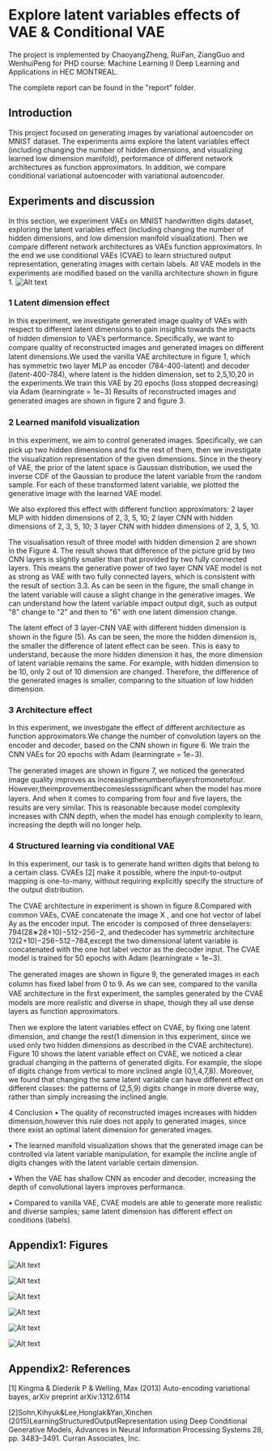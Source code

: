 # Explore latent variables effects of VAE & Conditional VAE
The project is implemented by ChaoyangZheng, RuiFan, ZiangGuo and WenhuiPeng for PHD course: Machine Learning II Deep Learning and Applications in HEC MONTREAL. 

The complete report can be found in the "report" folder.

## Introduction
This project focused on generating images by variational autoencoder on MNIST dataset. The experiments aims explore the latent variables effect (including changing the number of hidden dimensions, and visualizing learned low dimension manifold), performance of different network architectures as function approximators. In addition, we compare conditional variational autoencoder with variational autoencoder.

## Experiments and discussion
In this section, we experiment VAEs on MNIST handwritten digits dataset, exploring the latent variables effect (including changing the number of hidden dimensions, and low dimension manifold visualization). Then we compare different network architectures as VAEs function approximators. In the end we use conditional VAEs (CVAE) to learn structured output representation, generating images with certain labels. All VAE models in the experiments are modiﬁed based on the vanilla architecture shown in ﬁgure 1.
![Alt text](https://raw.githubusercontent.com/chaoyangzhengnash/explore-latent-variables-effects-of-VAE-Conditional-VAE-/master/graphs/1.PNG "Optional title")

### 1 Latent dimension effect 
In this experiment, we investigate generated image quality of VAEs with respect to different latent dimensions to gain insights towards the impacts of hidden dimension to VAE’s performance. Speciﬁcally, we want to compare quality of reconstructed images and generated images on different latent dimensions.We used the vanilla VAE architecture in ﬁgure 1, which has symmetric two layer MLP as encoder (784-400-latent) and decoder (latent-400-784), where latent is the hidden dimension, set to 2,5,10,20 in the experiments.We train this VAE by 20 epochs (loss stopped decreasing) via Adam (learningrate = 1e−3) Results of reconstructed images and generated images are shown in ﬁgure 2 and ﬁgure 3.

### 2 Learned manifold visualization 
In this experiment, we aim to control generated images. Speciﬁcally, we can pick up two hidden dimensions and ﬁx the rest of them, then we investigate the visualization representation of the given dimensions. Since in the theory of VAE, the prior of the latent space is Gaussian distribution, we used the inverse CDF of the Gaussian to produce the latent variable from the random sample. For each of these transformed latent variable, we plotted the generative image with the learned VAE model.

We also explored this effect with different function approximators: 2 layer MLP with hidden dimensions of 2, 3, 5, 10; 2 layer CNN with hidden dimensions of 2, 3, 5, 10; 3 layer CNN with hidden dimensions of 2, 3, 5, 10. 

The visualisation result of three model with hidden dimension 2 are shown in the Figure 4. The result shows that difference of the picture grid by two CNN layers is slightly smaller than that provided by two fully connected layers. This means the generative power of two layer CNN VAE model is not as strong as VAE with two fully connected layers, which is consistent with the result of section 3.3. As can be seen in the ﬁgure, the small change in the latent variable will cause a slight change in the generative images. We can understand how the latent variable impact output digit, such as output "8" change to "2" and then to "6" with one latent dimension change. 

The latent effect of 3 layer-CNN VAE with different hidden dimension is shown in the ﬁgure (5). As can be seen, the more the hidden dimension is, the smaller the difference of latent effect can be seen. This is easy to understand, because the more hidden dimension it has, the more dimension of latent variable remains the same. For example, with hidden dimension to be 10, only 2 out of 10 dimension are changed. Therefore, the difference of the generated images is smaller, comparing to the situation of low hidden dimension.

### 3 Architecture effect 
In this experiment, we investigate the effect of different architecture as function approximators.We change the number of convolution layers on the encoder and decoder, based on the CNN shown in ﬁgure 6. We train the CNN VAEs for 20 epochs with Adam (learningrate = 1e−3). 

The generated images are shown in ﬁgure 7, we noticed the generated image quality improves as increasingthenumberoflayersfromonetofour. However,theimprovementbecomeslesssigniﬁcant when the model has more layers. And when it comes to comparing from four and ﬁve layers, the results are very similar. This is reasonable because model complexity increases with CNN depth, when the model has enough complexity to learn, increasing the depth will no longer help.

### 4 Structured learning via conditional VAE
In this experiment, our task is to generate hand written digits that belong to a certain class. CVAEs [2] make it possible, where the input-to-output mapping is one-to-many, without requiring explicitly specify the structure of the output distribution. 

The CVAE architecture in experiment is shown in ﬁgure 8.Compared with common VAEs, CVAE concatenate the image X , and one hot vector of label Ay as the encoder input. The encoder is composed of three denselayers: 794(28∗28+10)−512−256−2, and thedecoder has symmetric architecture 12(2+10)−256−512−784,except the two dimensional latent variable is concatenated with the one hot label vector as the decoder input. The CVAE model is trained for 50 epochs with Adam (learningrate = 1e−3). 

The generated images are shown in ﬁgure 9, the generated images in each column has ﬁxed label from 0 to 9. As we can see, compared to the vanilla VAE architecture in the ﬁrst experiment, the samples generated by the CVAE models are more realistic and diverse in shape, though they all use dense layers as function approximators. 

Then we explore the latent variables effect on CVAE, by ﬁxing one latent dimension, and change the rest(1 dimension in this experiment, since we used only two hidden dimensions as described in the CVAE architecture). Figure 10 shows the latent variable effect on CVAE, we noticed a clear gradual changing in the patterns of generated digits. For example, the slope of digits change from vertical to more inclined angle (0,1,4,7,8). Moreover, we found that changing the same latent variable can have different effect on different classes: the patterns of (2,5,9) digits change in more diverse way, rather than simply increasing the inclined angle.

4 Conclusion 
• The quality of reconstructed images increases with hidden dimension,however this rule does not apply to generated images, since there exist an optimal latent dimension for generated images. 

• The learned manifold visualization shows that the generated image can be controlled via latent variable manipulation, for example the incline angle of digits changes with the latent variable certain dimension. 

• When the VAE has shallow CNN as encoder and decoder, increasing the depth of convolutional layers improves performance. 

• Compared to vanilla VAE, CVAE models are able to generate more realistic and diverse samples; same latent dimension has different effect on conditions (labels).


## Appendix1: Figures
![Alt text](https://raw.githubusercontent.com/chaoyangzhengnash/explore-latent-variables-effects-of-VAE-Conditional-VAE-/master/graphs/2.PNG "Optional title")

![Alt text](https://raw.githubusercontent.com/chaoyangzhengnash/explore-latent-variables-effects-of-VAE-Conditional-VAE-/master/graphs/3.PNG "Optional title")

![Alt text](https://raw.githubusercontent.com/chaoyangzhengnash/explore-latent-variables-effects-of-VAE-Conditional-VAE-/master/graphs/4.PNG "Optional title")

![Alt text](https://raw.githubusercontent.com/chaoyangzhengnash/explore-latent-variables-effects-of-VAE-Conditional-VAE-/master/graphs/5.PNG "Optional title")

![Alt text](https://raw.githubusercontent.com/chaoyangzhengnash/explore-latent-variables-effects-of-VAE-Conditional-VAE-/master/graphs/6.PNG "Optional title")

![Alt text](https://raw.githubusercontent.com/chaoyangzhengnash/explore-latent-variables-effects-of-VAE-Conditional-VAE-/master/graphs/7.PNG "Optional title")

## Appendix2: References
[1] Kingma & Diederik P & Welling, Max (2013) Auto-encoding variational bayes, arXiv preprint arXiv:1312.6114 

[2]Sohn,Kihyuk&Lee,Honglak&Yan,Xinchen (2015)LearningStructuredOutputRepresentation using Deep Conditional Generative Models, Advances in Neural Information Processing Systems 28, pp. 3483–3491. Curran Associates, Inc.



